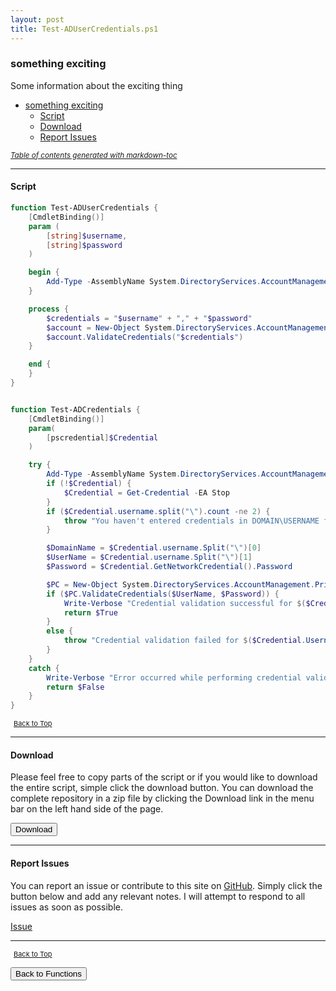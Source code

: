 ```yaml
---
layout: post
title: Test-ADUserCredentials.ps1
---
```


### something exciting

Some information about the exciting thing

- [something exciting](#something-exciting)
  - [Script](#script)
  - [Download](#download)
  - [Report Issues](#report-issues)

<small><i><a href='http://ecotrust-canada.github.io/markdown-toc/'>Table of contents generated with markdown-toc</a></i></small>

---

#### Script

```powershell
function Test-ADUserCredentials {
    [CmdletBinding()]
    param (
        [string]$username,
        [string]$password
    )

    begin {
        Add-Type -AssemblyName System.DirectoryServices.AccountManagement
    }

    process {
        $credentials = "$username" + "," + "$password"
        $account = New-Object System.DirectoryServices.AccountManagement.PrincipalContext([ DirectoryServices.AccountManagement.ContextType]::Domain, $env:userdomain),
        $account.ValidateCredentials("$credentials")
    }

    end {
    }
}


function Test-ADCredentials {
    [CmdletBinding()]
    param(
        [pscredential]$Credential
    )

    try {
        Add-Type -AssemblyName System.DirectoryServices.AccountManagement
        if (!$Credential) {
            $Credential = Get-Credential -EA Stop
        }
        if ($Credential.username.split("\").count -ne 2) {
            throw "You haven't entered credentials in DOMAIN\USERNAME format. Given value : $($Credential.Username)"
        }

        $DomainName = $Credential.username.Split("\")[0]
        $UserName = $Credential.username.Split("\")[1]
        $Password = $Credential.GetNetworkCredential().Password

        $PC = New-Object System.DirectoryServices.AccountManagement.PrincipalContext([System.DirectoryServices.AccountManagement.ContextType]::Domain, $DomainName)
        if ($PC.ValidateCredentials($UserName, $Password)) {
            Write-Verbose "Credential validation successful for $($Credential.Username)"
            return $True
        }
        else {
            throw "Credential validation failed for $($Credential.Username)"
        }
    }
    catch {
        Write-Verbose "Error occurred while performing credential validation. $_"
        return $False
    }
}
```

<span style="font-size:11px;"><a href="#"><i class="fas fa-caret-up" aria-hidden="true" style="color: white; margin-right:5px;"></i>Back to Top</a></span>

---

#### Download

Please feel free to copy parts of the script or if you would like to download the entire script, simple click the download button. You can download the complete repository in a zip file by clicking the Download link in the menu bar on the left hand side of the page.

<button class="btn" type="submit" onclick="window.open('/PowerShell/functions/activeDirectory/Test-ADUserCredentials.ps1')">
    <i class="fa fa-cloud-download-alt">
    </i>
        Download
</button>

---

#### Report Issues

You can report an issue or contribute to this site on <a href="https://github.com/BanterBoy/scripts-blog/issues">GitHub</a>. Simply click the button below and add any relevant notes. I will attempt to respond to all issues as soon as possible.

<!-- Place this tag where you want the button to render. -->

<a class="github-button" href="https://github.com/BanterBoy/scripts-blog/issues/new?title=Test-ADUserCredentials.ps1&body=There is a problem with this function. Please find details below." data-show-count="true" aria-label="Issue BanterBoy/scripts-blog on GitHub">Issue</a>

---

<span style="font-size:11px;"><a href="#"><i class="fas fa-caret-up" aria-hidden="true" style="color: white; margin-right:5px;"></i>Back to Top</a></span>

<a href="/menu/_pages/functions.html">
    <button class="btn">
        <i class='fas fa-reply'>
        </i>
            Back to Functions
    </button>
</a>

[1]: http://ecotrust-canada.github.io/markdown-toc
[2]: https://github.com/googlearchive/code-prettify

```

```
